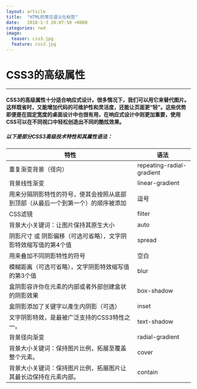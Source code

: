 ```yaml
---
layout: article
title:  "HTML的常见语义化标签"
date:   2018-1-3 20:07:50 +0800
categories: rwd 
image:
  teaser: css3.jpg
  feature: css3.jpg
---
```

# CSS3的高级属性

---

####  CSS3的高级属性十分适合响应式设计。很多情况下，我们可以用它来替代图片。这样既省时，又能增加代码的可维护性和灵活度，还能让页面更“轻”。这些优势即便是在固定宽度的桌面设计中也很有用，在响应式设计中则更加重要，使用CSS可以在不同视口中轻松创造出不同的酷炫效果。

##### 以下是部分CSS3高级技术特性和其属性语法：

| 特性 | 语法 |
|-------|--------|
|重复渐变背景（径向）|repeating-radial-gradient|
|背景线性渐变 |linear-gradient|
|用来分隔阴影特性的符号，使其会按照从底部到顶部（从最后一个到第一个）的顺序被添加|逗号|
|CSS滤镜 |filter|
|背景大小关键词：让图片保持其原生大小| auto|
|阴影尺寸 或 阴影偏移（可选可省略），文字阴影特效缩写值的第4个值|spread|
|用来叠加不同阴影特性的符号|空白|
|模糊距离（可选可省略），文字阴影特效缩写值的第3个值|blur|
|盒阴影容许你在元素的内部或者外部创建盒状的阴影效果|box-shadow|
|盒阴影添加了关键字以產生内阴影（可选）|inset|
|文字阴影特效，是最被广泛支持的CSS3特性之一。|text-shadow|
|背景径向渐变| radial-gradient|
|背景大小关键词：保持图片比例，拓展至覆盖整个元素。|cover |
背景大小关键词：保持图片比例，拓展图片让其最长边保持在元素内部。|contain|
